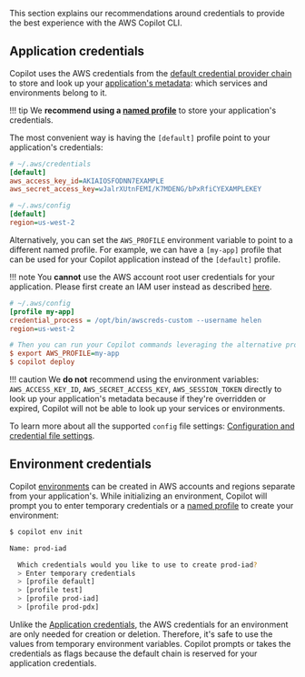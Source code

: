 This section explains our recommendations around credentials to provide the best experience with the AWS Copilot CLI.

## Application credentials
Copilot uses the AWS credentials from the [default credential provider chain](https://docs.aws.amazon.com/sdk-for-go/v1/developer-guide/configuring-sdk.html#specifying-credentials) to store and look up your [application's metadata](concepts/applications.en.md): which services and environments belong to it. 

!!! tip
    We **recommend using a [named profile](https://docs.aws.amazon.com/cli/latest/userguide/cli-configure-profiles.html)** to store your application's credentials. 

The most convenient way is having the `[default]` profile point to your application's credentials:
```ini
# ~/.aws/credentials
[default]
aws_access_key_id=AKIAIOSFODNN7EXAMPLE
aws_secret_access_key=wJalrXUtnFEMI/K7MDENG/bPxRfiCYEXAMPLEKEY

# ~/.aws/config
[default]
region=us-west-2
```
Alternatively, you can set the `AWS_PROFILE` environment variable to point to a different named profile. For example, we can have a `[my-app]` profile that can be used for your Copilot application instead of the `[default]` profile.

!!! note
    You **cannot** use the AWS account root user credentials for your application. Please first create an IAM user instead as described [here](https://docs.aws.amazon.com/IAM/latest/UserGuide/id_root-user.html).

```ini
# ~/.aws/config
[profile my-app]
credential_process = /opt/bin/awscreds-custom --username helen
region=us-west-2

# Then you can run your Copilot commands leveraging the alternative profile:
$ export AWS_PROFILE=my-app
$ copilot deploy
```

!!! caution
    We **do not** recommend using the environment variables: `AWS_ACCESS_KEY_ID`, `AWS_SECRET_ACCESS_KEY`, `AWS_SESSION_TOKEN` directly to look up your application's metadata because if they're overridden or expired, Copilot will not be able to look up your services or environments. 

To learn more about all the supported `config` file settings: [Configuration and credential file settings](https://docs.aws.amazon.com/cli/latest/userguide/cli-configure-files.html#cli-configure-files-settings).

## Environment credentials
Copilot [environments](concepts/environments.en.md) can be created in AWS accounts and regions separate from your application's. While initializing an environment, Copilot will prompt you to enter temporary credentials or a [named profile](https://docs.aws.amazon.com/cli/latest/userguide/cli-configure-profiles.html) to create your environment:
```bash
$ copilot env init

Name: prod-iad

  Which credentials would you like to use to create prod-iad?
  > Enter temporary credentials
  > [profile default]
  > [profile test]
  > [profile prod-iad]
  > [profile prod-pdx]
```
Unlike the [Application credentials](#application-credentials), the AWS credentials for an environment are only needed for creation or deletion. Therefore, it's safe to use the values from temporary environment variables. Copilot prompts or takes the credentials as flags because the default chain is reserved for your application credentials.
